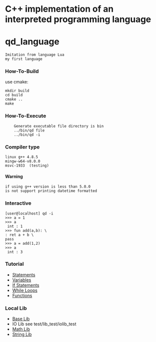 # C++ implementation of an interpreted programming language

# qd_language
    Imitation from language Lua 
    my first language

### How-To-Build
use cmake:
```
mkdir build
cd build
cmake ..
make
``` 
### How-To-Execute
```
    Generate executable file directory is bin
    ../bin/qd file
    ../bin/qd -i
```

### Compiler type
```
linux g++ 4.8.5
mingw-w64-v8.0.0
msvc-1933  (testing)
```
#### Warning
```
if using g++ version is less than 5.0.0 
is not support printing datetime formatted
```

### Interactive
    [user@localhost] qd -i
    >>> a = 1
    >>> a
     int : 1
    >>> fun add(a,b): \
    : ret a + b \
    pass
    >>> a = add(1,2)
    >>> a
     int : 3

### Tutorial
- [Statements](tutorials/statement.md)
- [Variables](tutorials/variables.md)
- [If Statements]()
- [While Loops]()
- [Functions]()

### Local Lib
- [Base Lib](tutorials/base.md)
- IO Lib  see   test/lib_test/iolib_test
- [Math Lib](tutorials/math.md)
- [String Lib](tutorials/string.md)

